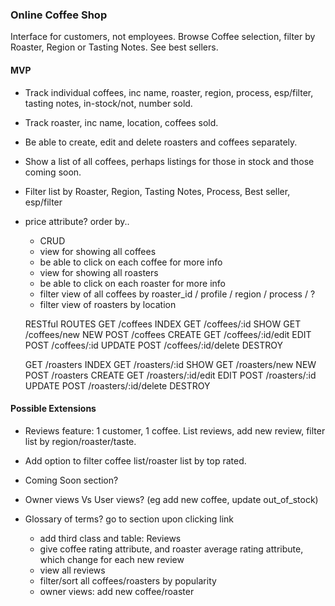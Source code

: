 ### Online Coffee Shop

Interface for customers, not employees.
Browse Coffee selection, filter by Roaster, Region or Tasting Notes.
See best sellers.


#### MVP

* Track individual coffees, inc name, roaster, region, process, esp/filter, tasting notes, in-stock/not, number sold.
* Track roaster, inc name, location, coffees sold.
* Be able to create, edit and delete roasters and coffees separately.
* Show a list of all coffees, perhaps listings for those in stock and those coming soon.
* Filter list by Roaster, Region, Tasting Notes, Process, Best seller, esp/filter
* price attribute? order by..

  * CRUD
  * view for showing all coffees
  * be able to click on each coffee for more info
  * view for showing all roasters
  * be able to click on each roaster for more info
  * filter view of all coffees by roaster_id / profile / region / process / ?
  * filter view of roasters by location

  RESTful ROUTES
  GET       /coffees                INDEX
  GET       /coffees/:id            SHOW
  GET       /coffees/new            NEW
  POST      /coffees                CREATE
  GET       /coffees/:id/edit       EDIT
  POST      /coffees/:id            UPDATE
  POST      /coffees/:id/delete     DESTROY

  GET       /roasters                INDEX
  GET       /roasters/:id            SHOW
  GET       /roasters/new            NEW
  POST      /roasters                CREATE
  GET       /roasters/:id/edit       EDIT
  POST      /roasters/:id            UPDATE
  POST      /roasters/:id/delete     DESTROY

#### Possible Extensions

* Reviews feature: 1 customer, 1 coffee. List reviews, add new review, filter list by region/roaster/taste.
* Add option to filter coffee list/roaster list by top rated.
* Coming Soon section?
* Owner views Vs User views? (eg add new coffee, update out_of_stock)
* Glossary of terms? go to section upon clicking link

  * add third class and table: Reviews
  * give coffee rating attribute, and roaster average rating attribute, which change for each new review
  * view all reviews
  * filter/sort all coffees/roasters by popularity
  * owner views: add new coffee/roaster
